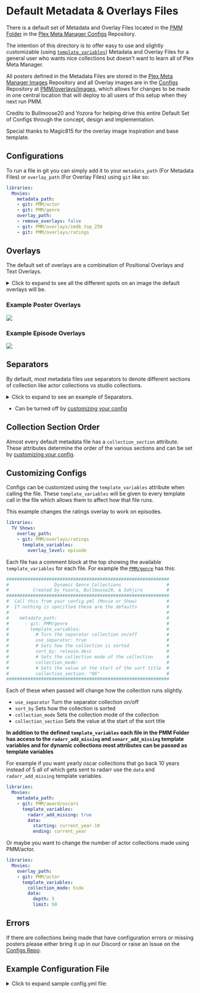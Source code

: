 # Default Metadata & Overlays Files

There is a default set of Metadata and Overlay Files located in the [PMM Folder](https://github.com/meisnate12/Plex-Meta-Manager-Configs/tree/master/PMM) in the [Plex Meta Manager Configs](https://github.com/meisnate12/Plex-Meta-Manager-Configs) Repository.

The intention of this directory is to offer easy to use and slightly customizable (using [`template_variables`](../../config/paths.md#template-variables)) Metadata and Overlay Files for a general user who wants nice collections but doesn't want to learn all of Plex Meta Manager.

All posters defined in the Metadata Files are stored in the [Plex Meta Manager Images](https://github.com/meisnate12/Plex-Meta-Manager-Images) Repository and all Overlay images are in the [Configs](https://github.com/meisnate12/Plex-Meta-Manager-Configs) Repository at [PMM/overlays/images](https://github.com/meisnate12/Plex-Meta-Manager-Configs/tree/master/PMM/overlays/images), which allows for changes to be made in one central location that will deploy to all users of this setup when they next run PMM.

Credits to Bullmoose20 and Yozora for helping drive this entire Default Set of Configs through the concept, design and implementation.

Special thanks to Magic815 for the overlay image inspiration and base template.

## Configurations

To run a file in git you can simply add it to your `metadata_path` (For Metadata Files) or `overlay_path` (For Overlay Files) using `git` like so:

```yaml
libraries:
  Movies:
    metadata_path:
    - git: PMM/actor
    - git: PMM/genre
    overlay_path:
    - remove_overlays: false
    - git: PMM/overlays/imdb_top_250
    - git: PMM/overlays/ratings
```

## Overlays

The default set of overlays are a combination of Positional Overlays and Text Overlays.

<details>
  <summary>Click to expand to see all the different spots on an image the default overlays will be.</summary>

   ![](overlays.png)

</details>

### Example Poster Overlays

![](movie-overlays.png)


### Example Episode Overlays

![](episode-overlays.png)

## Separators

By default, most metadata files use separators to denote different sections of collection like actor collections vs studio collections.

<details>
  <summary>Click to expand to see an example of Separators.</summary>

   ![](separators.jpg)

</details>

* Can  be turned off by [customizing your config](#customizing-configs)

## Collection Section Order

Almost every default metadata file has a `collection_section` attribute. These attributes determine the order of the various sections and can be set by [customizing your config](#customizing-configs).

## Customizing Configs

Configs can be customized using the `template_variables` attribute when calling the file. These `template_variables` will be given to every template call in the file which allows them to affect how that file runs.

This example changes the ratings overlay to work on episodes.

```yaml
libraries:
  TV Shows:
    overlay_path:
    - git: PMM/overlays/ratings
      template_variables:
        overlay_level: episode
```

Each file has a comment block at the top showing the available `template_variables` for each file. For example the [`PMM/genre`](https://github.com/meisnate12/Plex-Meta-Manager-Configs/blob/master/PMM/genre.yml) has this:

```yaml
#############################################################
#                 Dynamic Genre Collections                 #
#         Created by Yozora, Bullmoose20, & Sohjiro         #
#############################################################
#  Call this from your config.yml (Movie or Show)           #
#  If nothing is specified these are the defaults           #
#                                                           #
#    metadata_path:                                         #
#      - git: PMM/genre                                     #
#        template_variables:                                #
#          # Turn the separator collection on/off           #
#          use_separator: true                              #
#          # Sets how the collection is sorted              #
#          sort_by: release.desc                            #
#          # Sets the collection mode of the collection     #
#          collection_mode:                                 #
#          # Sets the value at the start of the sort title  #
#          collection_section: "06"                         #
#############################################################
```
 
Each of these when passed will change how the collection runs slightly. 
* `use_separator` Turn the separator collection on/off
* `sort_by` Sets how the collection is sorted
* `collection_mode` Sets the collection mode of the collection 
* `collection_section` Sets the value at the start of the sort title

**In addition to the defined `template_variables` each file in the PMM Folder has access to the `radarr_add_missing` and `sonarr_add_missing` template variables and for dynamic collections most attributes can be passed as template variables**

For example if you want yearly oscar collections that go back 10 years instead of 5 all of which gets sent to radarr use the `data` and `radarr_add_missing` template variables.

```yaml
libraries:
  Movies:
    metadata_path:
    - git: PMM/award/oscars
      template_variables:
        radarr_add_missing: true
        data:
          starting: current_year-10
          ending: current_year
```

Or maybe you want to change the number of actor collections made using PMM/actor.

```yaml
libraries:
  Movies:
    overlay_path:
    - git: PMM/actor
      template_variables:
        collection_mode: hide
        data:
          depth: 5
          limit: 50
```

## Errors

If there are collections being made that have configuration errors or missing posters please either bring it up in our Discord or raise an Issue on the [Configs Repo](https://github.com/meisnate12/Plex-Meta-Manager-Configs/issues/new/choose). 

## Example Configuration File

<details>
  <summary>Click to expand sample config.yml file:</summary>

```yaml
libraries:
  Movies:
    metadata_path:
    - git: PMM/award/bafta
    - git: PMM/award/cannes
    - git: PMM/award/choice
    - git: PMM/award/golden
    - git: PMM/award/oscars
    - git: PMM/award/other
    - git: PMM/award/spirit
    - git: PMM/award/sundance
    - git: PMM/chart/anilist
    - git: PMM/chart/basic
    - git: PMM/chart/imdb
    - git: PMM/chart/myanimelist
    - git: PMM/chart/other
    - git: PMM/chart/tautulli
    - git: PMM/chart/tmdb
    - git: PMM/chart/trakt
    - git: PMM/actor
    - git: PMM/audio_language
    - git: PMM/movie/content_rating_us           # Choose content_rating_uk or content_rating_us
    - git: PMM/genre
    - git: PMM/resolution_standards              # Choose resolution_standards or resolution
    - git: PMM/streaming
    - git: PMM/studio
    - git: PMM/subtitle_language
    - git: PMM/year
    - git: PMM/movie/country
    - git: PMM/movie/decade
    - git: PMM/movie/director
    - git: PMM/movie/franchise
    - git: PMM/movie/universe
    - git: PMM/movie/producer
    - git: PMM/movie/seasonal
    - git: PMM/movie/writer
    overlay_path:
    - remove_overlays: false
    - git: PMM/overlays/audio_codec
    - git: PMM/overlays/audio_language
    - git: PMM/overlays/direct_play
    - git: PMM/overlays/imdb_top_250
    - git: PMM/overlays/mc_must_see
    - git: PMM/overlays/rt_cert_fresh
    - git: PMM/overlays/ratings
      template_variables:
        rating1: critic
        rating1_image: rt_tomato
    - git: PMM/overlays/resolution
    - git: PMM/overlays/special_release
    - git: PMM/overlays/streaming
    - git: PMM/overlays/video_format
  TV Shows:
    metadata_path:
    - git: PMM/award/choice
    - git: PMM/award/golden
    - git: PMM/award/emmy
    - git: PMM/chart/anilist
    - git: PMM/chart/basic
    - git: PMM/chart/imdb
    - git: PMM/chart/myanimelist
    - git: PMM/chart/other
    - git: PMM/chart/tautulli
    - git: PMM/chart/tmdb
    - git: PMM/chart/trakt
    - git: PMM/actor
    - git: PMM/audio_language
    - git: PMM/show/content_rating_us            # Choose content_rating_uk or content_rating_us
    - git: PMM/genre
    - git: PMM/resolution_standards              # Choose resolution_standards or resolution
    - git: PMM/streaming
    - git: PMM/studio
    - git: PMM/subtitle_language
    - git: PMM/year
    - git: PMM/show/country
    - git: PMM/show/decade
    - git: PMM/show/network
    overlay_path:
    - remove_overlays: false
    - git: PMM/overlays/audio_codec
    - git: PMM/overlays/audio_codec
      template_variables:
        overlay_level: episode
    - git: PMM/overlays/audio_codec
      template_variables:
        overlay_level: season
    - git: PMM/overlays/audio_language
    - git: PMM/overlays/audio_language
      template_variables:
        overlay_level: episode
    - git: PMM/overlays/audio_language
      template_variables:
        overlay_level: season
    - git: PMM/overlays/direct_play
    - git: PMM/overlays/direct_play
      template_variables:
        overlay_level: episode
    - git: PMM/overlays/direct_play
      template_variables:
        overlay_level: season
    - git: PMM/overlays/imdb_top_250
    - git: PMM/overlays/imdb_top_250
      template_variables:
        overlay_level: episode
    - git: PMM/overlays/imdb_top_250
      template_variables:
        overlay_level: season
    - git: PMM/overlays/mc_must_see
    - git: PMM/overlays/mc_must_see
      template_variables:
        overlay_level: episode
    - git: PMM/overlays/mc_must_see
      template_variables:
        overlay_level: season
    - git: PMM/overlays/rt_cert_fresh
    - git: PMM/overlays/rt_cert_fresh
      template_variables:
        overlay_level: episode
    - git: PMM/overlays/rt_cert_fresh
      template_variables:
        overlay_level: season
    - git: PMM/overlays/ratings
      template_variables:
        rating2: audience
        rating2_image: imdb
    - git: PMM/overlays/ratings
      template_variables:
        rating2: audience
        rating2_image: imdb
        overlay_level: episode
    - git: PMM/overlays/resolution
    - git: PMM/overlays/resolution
      template_variables:
        overlay_level: episode
    - git: PMM/overlays/resolution
      template_variables:
        overlay_level: season
    - git: PMM/overlays/special_release
    - git: PMM/overlays/special_release
      template_variables:
        overlay_level: episode
    - git: PMM/overlays/special_release
      template_variables:
        overlay_level: season
    - git: PMM/overlays/streaming
    - git: PMM/overlays/streaming
      template_variables:
        overlay_level: episode
    - git: PMM/overlays/streaming
      template_variables:
        overlay_level: season
    - git: PMM/overlays/video_format
    - git: PMM/overlays/video_format
      template_variables:
        overlay_level: episode
    - git: PMM/overlays/video_format
      template_variables:
        overlay_level: season
playlist_files:
- git: PMM/playlist
```
</details>

